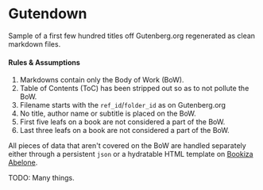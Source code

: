 # Gutendown

Sample of a first few hundred titles off Gutenberg.org regenerated as clean markdown files. 


#### Rules & Assumptions

1. Markdowns contain only the Body of Work (BoW).
2. Table of Contents (ToC) has been stripped out so as to not pollute the BoW.
3. Filename starts with the `ref_id`/`folder_id` as on Gutenberg.org
4. No title, author name or subtitle is placed on the BoW.
5. First five leafs on a book are not considered a part of the BoW.
6. Last three leafs on a book are not considered a part of the BoW.

All pieces of data that aren't covered on the BoW are handled separately either through a persistent `json` or a hydratable HTML template on [Bookiza Abelone](https://bookiza.io). 


TODO: Many things.
